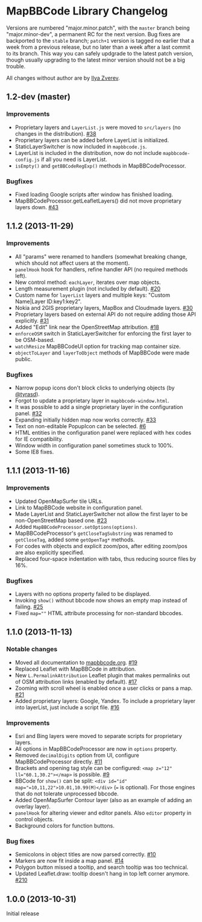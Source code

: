 # MapBBCode Library Changelog

Versions are numbered "major.minor.patch", with the `master` branch being "major.minor-dev", a permanent RC for the next version. Bug fixes are backported to the `stable` branch; `patch+1` version is tagged no earlier that a week from a previous release, but no later than a week after a last commit to its branch. This way you can safely updgrade to the latest patch version, though usually upgrading to the latest minor version should not be a big trouble.

All changes without author are by [Ilya Zverev](https://github.com/Zverik).

## 1.2-dev (master)

### Improvements

* Proprietary layers and `LayerList.js` were moved to `src/layers` (no changes in the distribution). [#38](https://github.com/MapBBCode/mapbbcode/issues/38)
* Proprietary layers can be added before LayerList is initialized.
* StaticLayerSwitcher is now included in `mapbbcode.js`.
* LayerList is included in the distribution, now do not include `mapbbcode-config.js` if all you need is LayerList.
* `isEmpty()` and `getBBCodeRegExp()` methods in MapBBCodeProcessor.

### Bugfixes

* Fixed loading Google scripts after window has finished loading.
* MapBBCodeProcessor.getLeafletLayers() did not move proprietary layers down. [#43](https://github.com/MapBBCode/mapbbcode/issues/43)

## 1.1.2 (2013-11-29)

### Improvements

* All "params" were renamed to handlers (somewhat breaking change, which should not affect users at the moment).
* `panelHook` hook for handlers, refine handler API (no required methods left).
* New control method: `eachLayer`, iterates over map objects.
* Length measurement plugin (not included by default). [#20](https://github.com/MapBBCode/mapbbcode/issues/20)
* Custom name for `layerList` layers and multiple keys: "Custom Name|Layer ID:key1:key2".
* Nokia and 2GIS proprietary layers, MapBox and Cloudmade layers. [#30](https://github.com/MapBBCode/mapbbcode/issues/30)
* Proprietary layers based on external API do not require adding those API explicitly. [#31](https://github.com/MapBBCode/mapbbcode/issues/31)
* Added "Edit" link near the OpenStreetMap attribution. [#18](https://github.com/MapBBCode/mapbbcode/issues/18)
* `enforceOSM` switch in StaticLayerSwitcher for enforcing the first layer to be OSM-based.
* `watchResize` MapBBCodeUI option for tracking map container size.
* `objectToLayer` and `layerToObject` methods of MapBBCode were made public.

### Bugfixes

* Narrow popup icons don't block clicks to underlying objects (by [@tyrasd](https://github.com/tyrasd)).
* Forgot to update a proprietary layer in `mapbbcode-window.html`.
* It was possible to add a single proprietary layer in the configuration panel. [#32](https://github.com/MapBBCode/mapbbcode/issues/32)
* Expanding initially hidden map now works correctly. [#33](https://github.com/MapBBCode/mapbbcode/issues/33)
* Text on non-editable PopupIcon can be selected. [#6](https://github.com/MapBBCode/mapbbcode/issues/6)
* HTML entities in the configuration panel were replaced with hex codes for IE compatibility.
* Window width in configuration panel sometimes stuck to 100%.
* Some IE8 fixes.

## 1.1.1 (2013-11-16)

### Improvements

* Updated OpenMapSurfer tile URLs.
* Link to MapBBCode website in configuration panel.
* Made LayerList and StaticLayerSwitcher not allow the first layer to be non-OpenStreetMap based one. [#23](https://github.com/MapBBCode/mapbbcode/issues/23)
* Added `MapBBCodeProcessor.setOptions(options)`.
* MapBBCodeProcessor's `getCloseTagSubstring` was renamed to `getCloseTag`, added some `getOpenTag*` methods.
* For codes with objects and explicit zoom/pos, after editing zoom/pos are also explicitly specified.
* Replaced four-space indentation with tabs, thus reducing source files by 16%.

### Bugfixes

* Layers with no options property failed to be displayed.
* Invoking `show()` without bbcode now shows an empty map instead of failing. [#25](https://github.com/MapBBCode/mapbbcode/issues/25)
* Fixed `map=""` HTML attribute processing for non-standard bbcodes.

## 1.1.0 (2013-11-13)

### Notable changes

* Moved all documentation to [mapbbcode.org](http://mapbbcode.org/toc.html). [#19](https://github.com/MapBBCode/mapbbcode/issues/19)
* Replaced Leaflet with MapBBCode in attribution.
* New `L.PermalinkAttribution` Leaflet plugin that makes permalinks out of OSM attribution links (enabled by default). [#17](https://github.com/MapBBCode/mapbbcode/issues/17)
* Zooming with scroll wheel is enabled once a user clicks or pans a map. [#21](https://github.com/MapBBCode/mapbbcode/issues/21)
* Added proprietary layers: Google, Yandex. To include a proprietary layer into layerList, just include a script file. [#16](https://github.com/MapBBCode/mapbbcode/issues/16)

### Improvements

* Esri and Bing layers were moved to separate scripts for proprietary layers.
* All options in MapBBCodeProcessor are now in `options` property.
* Removed `decimalDigits` option from UI, configure MapBBCodeProcessor directly. [#11](https://github.com/MapBBCode/mapbbcode/issues/11)
* Brackets and opening tag style can be configured: `<map z="12" ll="60.1,30.2"></map>` is possible. [#9](https://github.com/MapBBCode/mapbbcode/issues/9)
* BBCode for `show()` can be split: `<div id="id" map="=10,11,22">10.01,10.99(M)</div>` (`=` is optional). For those engines that do not tolerate unprocessed bbcode.
* Added OpenMapSurfer Contour layer (also as an example of adding an overlay layer).
* `panelHook` for altering viewer and editor panels. Also `editor` property in control objects.
* Background colors for function buttons.

### Bug fixes

* Semicolons in object titles are now parsed correctly. [#10](https://github.com/MapBBCode/mapbbcode/issues/10)
* Markers are now fit inside a map panel. [#14](https://github.com/MapBBCode/mapbbcode/issues/14)
* Polygon button missed a tooltip, and search tooltip was too technical.
* Updated Leaflet.draw: tooltip doesn't hang in top left corner anymore. [#210](https://github.com/Leaflet/Leaflet.draw/pull/210)

## 1.0.0 (2013-10-31)

Initial release
